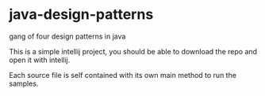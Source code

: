 # java-design-patterns
gang of four design patterns in java

This is a simple intellij project, you should be able to download the repo and open it with intellij.

Each source file is self contained with its own main method to run the samples.
